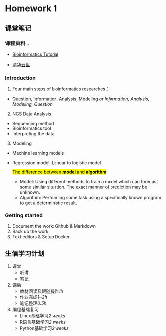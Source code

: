 # Homework 1
## 课堂笔记
###  课程资料：

- [Bioinformatics Tutorial](https://book.ncrnalab.org/teaching)

- [清华云盘](https://cloud.tsinghua.edu.cn/d/dcbb0944631a4291b34c/?p=%2F)

### Introduction
1. Four main steps of bioinformatics researches：

- Question, Information, Analysis, Modeling *or Information, Analysis, Modeling, Question*

2. NGS Data Analysis
- Sequencing method
- Bioinformatics tool
- Interpreting the data
3. Modeling
- Machine learning models
- Regression model: Lenear to logistic model
  
  <mark>The difference between **model** and **algorithm**</mark>:

  - Model: Using different methods to train a model which can forecast some similar situation. The exact manner of prediction may be unknown.
  - Algorithm: Performing some task using a specifically known program to get a deterministic result.
  
### Getting started
1. Document the work: Github & Markdown
2. Back up the work
3. Text editors & Setup Docker

## 生信学习计划
1. 课堂
   - 听讲
   - 笔记
2. 课后
   - 教材阅读及跟随操作*1h*
   - 作业完成*1~2h*
   - 笔记整理*0.5h*
3. 编程基础复习
   - Linux基础学习*2 weeks*
   - R语言基础学习*2 weeks*
   - Python基础学习*2 weeks*
